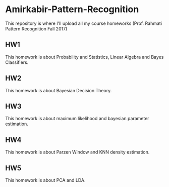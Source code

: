 # Amirkabir-Pattern-Recognition
This repository is where I'll upload all my course homeworks (Prof. Rahmati Pattern Recognition Fall 2017)

## HW1
This homework is about Probability and Statistics, Linear Algebra and Bayes Classifiers.

## HW2
This homework is about Bayesian Decision Theory.

## HW3
This homework is about maximum likelihood and bayesian parameter estimation.

## HW4
This homework is about Parzen Window and KNN density estimation.

## HW5
This homework is about PCA and LDA.

